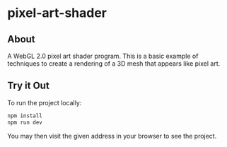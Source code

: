 # pixel-art-shader

## About

A WebGL 2.0 pixel art shader program. This is a basic example of techniques to create a rendering of a 3D mesh that appears like pixel art.

## Try it Out

To run the project locally:

```zsh
npm install
npm run dev
```

You may then visit the given address in your browser to see the project.
